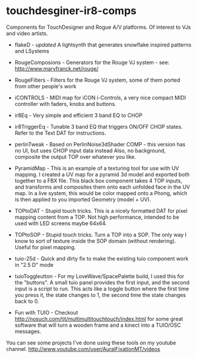 touchdesginer-ir8-comps
=======================

Components for TouchDesigner and Rogue A/V platforms. Of interest to VJs and video artists.

* flakeD          - *updated* A lightsynth that generates snowflake inspired patterns and LSystems

* RougeComposions - Generators for the Rouge VJ system - see: http://www.maryfranck.net/rouge/

* RougeFilters    - Filters for the Rouge VJ system, some of them ported from other people's work

* iCONTROLS       - MIDI map for iCON i-Controls, a very nice compact MIDI controller with faders, knobs and buttons.

* ir8Eq           - Very simple and efficient 3 band EQ to CHOP

* ir8TriggerEq    - Tunable 3 band EQ that triggers ON/OFF CHOP states. Refer to the Text DAT for instructions.

* perlinTweak     - Based on PerlinNoise3dShader COMP - this version has no UI, but uses CHOP input data instead
                  Also, no background, composite the output TOP over whatever you like.

* PyramidMap      - This is an example of a texturing tool for use with UV mapping. I created a UV map for a 
                  pyramid 3d model and exported both together to a FBX file. This black box component takes
                  4 TOP inputs, and transforms and composites them onto each unfolded face in the UV map. 
                  In a live system, this would be color mapped onto a Phong, which is then applied to you
                  imported Geometry (model + UV).

* TOPtoDAT        - Stupid touch tricks. This is a nicely formatted DAT for pixel mapping content from a TOP.
                    Not high performance, intended to be used with LED screens maybe 64x64.

* TOPtoSOP        - Stupid touch tricks. Turn a TOP into a SOP. The only way I know to sort of texture inside
                  the SOP domain (without rendering). Useful for pixel mapping.

* tuio-25d        - Quick and dirty fix to make the existing tuio component work in "2.5 D" mode

* tuioToggleutton - For my LoveWave/SpacePalette build, I used this for the "buttons". A small tuio panel provides
                  the first input, and the second input is a script to run. This acts like a toggle button where
                  the first time you press it, the state changes to 1, the second time the state changes back to 0.

* Fun with TUIO   - Checkout http://nosuch.com/tjt/multimultitouchtouch/index.html for some great software
                  that will turn a wooden frame and a kinect into a TUIO/OSC messages.


You can see some projects I've done using these tools on my youtube channel.
http://www.youtube.com/user/AuralFixationMT/videos
